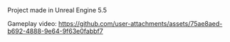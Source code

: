 Project made in Unreal Engine 5.5

Gameplay video: https://github.com/user-attachments/assets/75ae8aed-b692-4888-9e64-9f63e0fabbf7

